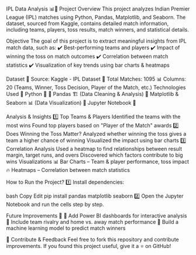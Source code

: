 IPL Data Analysis 📊🏏
Project Overview
This project analyzes Indian Premier League (IPL) matches using Python, Pandas, Matplotlib, and Seaborn. The dataset, sourced from Kaggle, contains detailed match information, including teams, players, toss results, match winners, and statistical details.

Objective
The goal of this project is to extract meaningful insights from IPL match data, such as:
✔️ Best-performing teams and players
✔️ Impact of winning the toss on match outcomes
✔️ Correlation between match statistics
✔️ Visualization of key trends using bar charts & heatmaps

Dataset
📂 Source: Kaggle - IPL Dataset
🔢 Total Matches: 1095
📊 Columns: 20 (Teams, Winner, Toss Decision, Player of the Match, etc.)
Technologies Used
🔹 Python 🐍
🔹 Pandas 🏗️ (Data Cleaning & Analysis)
🔹 Matplotlib & Seaborn 📊 (Data Visualization)
🔹 Jupyter Notebook 📓

Analysis & Insights
1️⃣ Top Teams & Players
Identified the teams with the most wins
Found top players based on "Player of the Match" awards
2️⃣ Does Winning the Toss Matter?
Analyzed whether winning the toss gives a team a higher chance of winning
Visualized the impact using bar charts
3️⃣ Correlation Analysis
Used a heatmap to find relationships between result margin, target runs, and overs
Discovered which factors contribute to big wins
Visualizations
📊 Bar Charts – Team & player performance, toss impact
🔥 Heatmaps – Correlation between match statistics

How to Run the Project?
1️⃣ Install dependencies:

bash
Copy
Edit
pip install pandas matplotlib seaborn
2️⃣ Open the Jupyter Notebook and run the cells step by step.

Future Improvements 🚀
🔹 Add Power BI dashboards for interactive analysis
🔹 Include team rivalry and home vs. away match performance
🔹 Build a machine learning model to predict match winners

📌 Contribute & Feedback
Feel free to fork this repository and contribute improvements. If you found this project useful, give it a ⭐ on GitHub!


